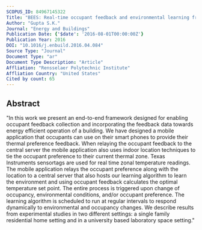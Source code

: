 ```yaml
---
SCOPUS_ID: 84967145322
Title: "BEES: Real-time occupant feedback and environmental learning framework for collaborative thermal management in multi-zone, multi-occupant buildings"
Author: "Gupta S.K."
Journal: "Energy and Buildings"
Publication Date: {'$date': '2016-08-01T00:00:00Z'}
Publication Year: 2016
DOI: "10.1016/j.enbuild.2016.04.084"
Source Type: "Journal"
Document Type: "ar"
Document Type Description: "Article"
Affliation: "Rensselaer Polytechnic Institute"
Affliation Country: "United States"
Cited by count: 65
---
```


## Abstract
"In this work we present an end-to-end framework designed for enabling occupant feedback collection and incorporating the feedback data towards energy efficient operation of a building. We have designed a mobile application that occupants can use on their smart phones to provide their thermal preference feedback. When relaying the occupant feedback to the central server the mobile application also uses indoor location techniques to tie the occupant preference to their current thermal zone. Texas Instruments sensortags are used for real time zonal temperature readings. The mobile application relays the occupant preference along with the location to a central server that also hosts our learning algorithm to learn the environment and using occupant feedback calculates the optimal temperature set point. The entire process is triggered upon change of occupancy, environmental conditions, and/or occupant preference. The learning algorithm is scheduled to run at regular intervals to respond dynamically to environmental and occupancy changes. We describe results from experimental studies in two different settings: a single family residential home setting and in a university based laboratory space setting."
